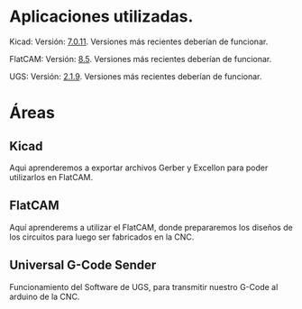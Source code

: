 # Aplicaciones utilizadas.

Kicad: 
Versión: [7.0.11](https://downloads.kicad.org/kicad/windows/explore/stable/download/kicad-7.0.11-x86_64.exe). Versiones más recientes deberían de funcionar. 

FlatCAM:
Versión: [8.5](https://bitbucket.org/jpcgt/flatcam/downloads/FlatCAM-8.5.zip). Versiones más recientes deberían de funcionar. 

UGS:
Versión: [2.1.9](https://winder.github.io/ugs_website/download/). Versiones más recientes deberían de funcionar.

# Áreas

## Kicad

Aqui aprenderemos a exportar archivos Gerber y Excellon para poder utilizarlos en FlatCAM.

## FlatCAM

Aquí aprenderems a utilizar el FlatCAM, donde prepararemos los diseños de los circuitos para luego ser fabricados en la CNC.

## Universal G-Code Sender

Funcionamiento del Software de UGS, para transmitir nuestro G-Code al arduino de la CNC.
